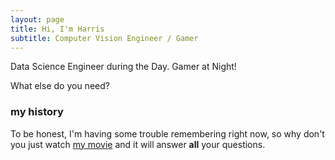 ```yaml
---
layout: page
title: Hi, I'm Harris 
subtitle: Computer Vision Engineer / Gamer
---
```


Data Science Engineer during the Day. Gamer at Night!


What else do you need?

### my history

To be honest, I'm having some trouble remembering right now, so why don't you just watch [my movie](http://en.wikipedia.org/wiki/The_Princess_Bride_%28film%29) and it will answer **all** your questions.
